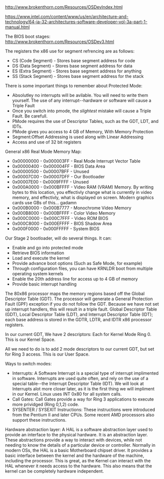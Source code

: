 
http://www.brokenthorn.com/Resources/OSDevIndex.html

https://www.intel.com/content/www/us/en/architecture-and-technology/64-ia-32-architectures-software-developer-vol-3a-part-1-manual.html

The BIOS boot stages: http://www.brokenthorn.com/Resources/OSDev3.html

The registers the x86 use for segment refrencing are as follows:

- CS (Code Segment) - Stores base segment address for code
- DS (Data Segment) - Stores base segment address for data
- ES (Extra Segment) - Stores base segment address for anything
- SS (Stack Segment) - Stores base segment address for the stack

There is some important things to remember about Protected Mode:

- Absolutley no interrupts will be avilable. You will need to write them yourself. The use of any interrupt--hardware or software will cause a Triple Fault
- Once you switch into pmode, the *slightest* mistake will cause a Triple Fault. Be carefull.
- PMode requires the use of Descriptor Tables, such as the GDT, LDT, and IDTs.
- PMode gives you access to 4 GB of Memory, With Memory Protection
- Segment:Offset Addressing is used along with Linear Addressing
- Access and use of 32 bit registers

General x86 Real Mode Memory Map:

- 0x00000000 - 0x000003FF - Real Mode Interrupt Vector Table
- 0x00000400 - 0x000004FF - BIOS Data Area
- 0x00000500 - 0x00007BFF - Unused
- 0x00007C00 - 0x00007DFF - Our Bootloader
- 0x00007E00 - 0x0009FFFF - Unused
- 0x000A0000 - 0x000BFFFF - Video RAM (VRAM) Memory. By writing bytes to this location, you effectivly change what is currently in video memory, and effectivly, what is displayed on screen. Modern graphics cards use GBs of this... gadamn
- 0x000B0000 - 0x000B7777 - Monochrome Video Memory
- 0x000B8000 - 0x000BFFFF - Color Video Memory
- 0x000C0000 - 0x000C7FFF - Video ROM BIOS
- 0x000C8000 - 0x000EFFFF - BIOS Shadow Area
- 0x000F0000 - 0x000FFFFF - System BIOS

Our Stage 2 bootloader, will do several things. It can:

- Enable and go into protected mode
- Retrieve BIOS information
- Load and execute the kernel
- Provide advance boot options (Such as Safe Mode, for example)
- Through configuration files, you can have KRNLDR boot from multiple operating system kernels
- Enable the 20th address line for access up to 4 GB of memory
- Provide basic interrupt handling

The 80x86 processor maps the memory regions based off the Global Descriptor Table (GDT). The processor will generate a General Protection Fault (GPF) exception if you do not follow the GDT. Because we have not set up interrupt handlers, this will result in a triple fault. Global Descriptor Table (GDT), Local Descriptor Table (LDT), and Interrupt Descriptor Table (IDT); each base address is stored in the GDTR, LDTR, and IDTR x86 processor registers.

In our current GDT, We have 2 descriptors: Each for Kernel Mode Ring 0. This is our Kernel Space.

All we need to do is to add 2 mode descriptors to our current GDT, but set for Ring 3 access. This is our User Space. 

Ways to switch modes:

- Interrupts: A Software Interrupt is a special type of interrupt implimented in software. Interrupts are used quite often, and rely on the use of a special table--the Interrupt Descriptor Table (IDT). We will look at Interrupts alot more closer later, as it is the first thing we will impliment in our Kernel. Linux uses INT 0x80 for all system calls.
- Call Gates: Call Gates provide a way for Ring 3 applications to execute more prividged (Ring 0,1,2) code.
- SYSENTER / SYSEXIT Instructions: These instructions were introduced from the Pentium II and later CPUs. Some recent AMD processors also support these instructions.

Hardware abstraction layer: A HAL is a software abstraction layer used to provide an interface to the physical hardware. It is an abstraction layer. These abstractions provide a way to interact with devices, while not needing to know the details of a particular device or controller. Normally in modern OSs, the HAL is a basic Motherboard chipset driver. It provides a basic interface between the kernel and the hardware of the machine, including the processor. This is great, as the Kernel can interact with the HAL whenever it needs access to the hardware. This also means that the kernel can be completely hardware independent. 


